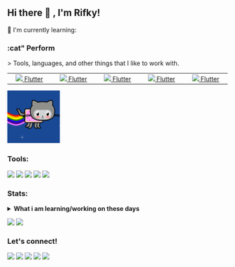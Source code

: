 <h2>Hi there 👋 , I'm Rifky!</h2>

📃 I'm currently learning:

<h3 id="Perform">:cat" Perform</h3>
> Tools, languages, and other things that I like to work with.
<table>
    <tr>
        <td align="center" width="96">
            <a href="Perform">
            <img src="https://storage.googleapis.com/cms-storage-bucket/ec64036b4eacc9f3fd73.svg" style="width:50; height:50">
            Flutter
        </td>
        <td align="center" width="96">
            <a href="Perform">
            <img src="https://storage.googleapis.com/cms-storage-bucket/ec64036b4eacc9f3fd73.svg" style="width:50; height:50">
            Flutter
        </td>
        <td align="center" width="96">
            <a href="Perform">
            <img src="https://storage.googleapis.com/cms-storage-bucket/ec64036b4eacc9f3fd73.svg" style="width:50; height:50">
            Flutter
        </td>
        <td align="center" width="96">
            <a href="Perform">
            <img src="https://storage.googleapis.com/cms-storage-bucket/ec64036b4eacc9f3fd73.svg" style="width:50; height:50">
            Flutter
        </td>
        <td align="center" width="96">
            <a href="Perform">
            <img src="https://storage.googleapis.com/cms-storage-bucket/ec64036b4eacc9f3fd73.svg" style="width:50; height:50">
            Flutter
        </td>
    </tr>
</table>

<p>
    <img src="_img/nyan_octocat.gif" alt="animation" style="width:120px;height:120px;"/>
</p>

### Tools:

<p>
    <img src="https://img.shields.io/badge/OS-MacOS-blue?&logo=apple" />
    <img src="https://img.shields.io/badge/Code-Swift-blue?&logo=swift" />
    <img src="https://img.shields.io/badge/IDE-Xcode-blue?&logo=xcode" />
    <img src="https://img.shields.io/badge/Text%20Editor-Visual%20Studio%20Code-blue?&logo=visual%20studio%20code&logoColor=blue" />
    <img src="https://gpvc.arturio.dev/bagusfe" />
</p>

### Stats:

<details>
 <summary><strong>What i am learning/working on these days</strong></summary>
    - 🔭 I’m currently working on RPA </br>
    - 🌱 I’m currently learning Python,SwiftUI and UIKit </br>
    - 👯 I’m looking to collaborate on Automation Project, Mobile Apps. </br>
    - 🤔 I’m looking for help with master of programming. hehe </br>
    - 💬 Ask me about anything.</br>
    - 📫 How to reach me: <a href="mailto:goodfe@yahoo.com">Email me!</a>  </br>
    - 😄 Pronouns: He/Him </br>
    - ⚡ Fun fact: ... </br>
</details>
<p>
    <img src="https://github-readme-stats.vercel.app/api?username=bagusfe&hide=contribs,prs&show_icons=true&hide_border=true&title_color=000" />
    <img src="https://github-readme-stats.vercel.app/api/top-langs/?username=bagusfe&layout=compact" height=180 />
</p>

### Let's connect!

<p>
    <a href="https://bagusfe.id" target="blank"><img src="https://img.shields.io/badge/Website-https://bagusfe.com-green?" /></a>
    <a href="https://linkedin.bagusfe.com" target="blank"><img src="https://img.shields.io/badge/Bagus_Frayoga-30302f?style=flat&logo=linkedin" /></a>
    <a href="https://medium.com/@bagusfe" target="blank"><img src="https://img.shields.io/badge/Bagus_Frayoga-30302f?style=flat&logo=medium" /></a>
    <a href="https://tw.bagusfe.com" target="blank"><img src="https://img.shields.io/badge/@bagusfe_-30302f?style=flat&logo=twitter" /></a>
    <a href="https://www.paypal.me/gewdfe" target="blank"><img src="https://ionicabizau.github.io/badges/paypal.svg" /></a>
</p>

<!--
**bagusfe/bagusfe** is a ✨ _special_ ✨ repository because its `README.md` (this file) appears on your GitHub profile.

Here are some ideas to get you started:

- 🔭 I’m currently working on ...
- 🌱 I’m currently learning ...
- 👯 I’m looking to collaborate on ...
- 🤔 I’m looking for help with ...
- 💬 Ask me about ...
- 📫 How to reach me: ...
- 😄 Pronouns: ...
- ⚡ Fun fact: ...
-->
